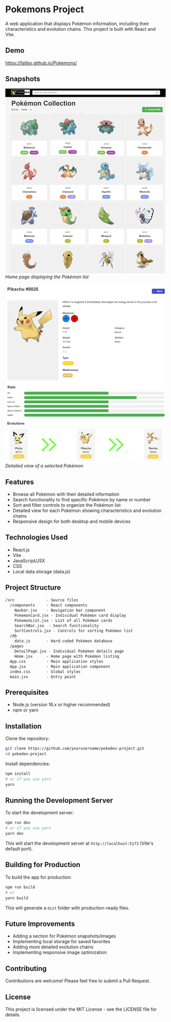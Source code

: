 # Pokemons Project

A web application that displays Pokémon information, including their characteristics and evolution chains. This project is built with React and Vite.

## Demo
https://falibo.github.io/Pokemons/

## Snapshots
![Home Page](snapshots/snapshot1.png)
*Home page displaying the Pokémon list*

![Detail Page](snapshots/snapshot2.png)
*Detailed view of a selected Pokémon*


## Features

- Browse all Pokémon with their detailed information
- Search functionality to find specific Pokémon by name or number
- Sort and filter controls to organize the Pokémon list
- Detailed view for each Pokémon showing characteristics and evolution chains
- Responsive design for both desktop and mobile devices

## Technologies Used

- React.js
- Vite
- JavaScript/JSX
- CSS
- Local data storage (data.js)

## Project Structure

```
/src              - Source files
  /components     - React components
    Navbar.jsx    - Navigation bar component
    PokemonCard.jsx - Individual Pokémon card display
    PokemonList.jsx - List of all Pokémon cards
    SearchBar.jsx  - Search functionality
    SortControls.jsx - Controls for sorting Pokémon list
  /db
    data.js       - Hard-coded Pokémon database
  /pages
    DetailPage.jsx - Individual Pokémon details page
    Home.jsx      - Home page with Pokémon listing
  App.css         - Main application styles
  App.jsx         - Main application component
  index.css       - Global styles
  main.jsx        - Entry point
```

## Prerequisites

- Node.js (version 16.x or higher recommended)
- npm or yarn

## Installation

Clone the repository:

```bash
git clone https://github.com/yourusername/pokedex-project.git
cd pokedex-project
```

Install dependencies:

```bash
npm install
# or if you use yarn
yarn
```

## Running the Development Server

To start the development server:

```bash
npm run dev
# or if you use yarn
yarn dev
```

This will start the development server at `http://localhost:5173` (Vite's default port).

## Building for Production

To build the app for production:

```bash
npm run build
# or
yarn build
```

This will generate a `dist` folder with production-ready files.

## Future Improvements

- Adding a section for Pokémon snapshots/images
- Implementing local storage for saved favorites
- Adding more detailed evolution chains
- Implementing responsive image optimization

## Contributing

Contributions are welcome! Please feel free to submit a Pull Request.

## License

This project is licensed under the MIT License - see the LICENSE file for details.
